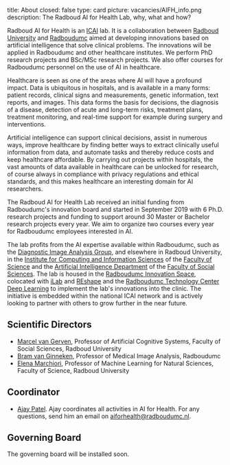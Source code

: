title: About 
closed: false
type: card
picture: vacancies/AIFH_info.png
description: The Radboud AI for Health Lab, why, what and how?

Radboud AI for Health is an [ICAI](https://icai.ai/) lab. It is a collaboration between [Radboud University](https://www.ru.nl/english/) and [Radboudumc](https://www.radboudumc.nl/en/research) aimed at developing innovations based on artificial intelligence that solve clinical problems. The innovations will be applied in Radboudumc and other healthcare institutes. We perform PhD research projects and BSc/MSc research projects. We also offer courses for Radboudumc personnel on the use of AI in healthcare. 

Healthcare is seen as one of the areas where AI will have a profound impact. Data is ubiquitous in hospitals, and is available in a many forms: patient records, clinical signs and measurements, genetic information, text reports, and images. This data forms the basis for decisions, the diagnosis of a disease, detection of acute and long-term risks, treatment plans, treatment monitoring, and real-time support for example during surgery and interventions. 

Artificial intelligence can support clinical decisions, assist in numerous ways, improve healthcare by finding better ways to extract clinically useful information from data, and automate tasks and thereby reduce costs and keep healthcare affordable. By carrying out projects within hospitals, the vast amounts of data available in healthcare can be unlocked for research, of course always in compliance with privacy regulations and ethical standards, and this makes healthcare an interesting domain for AI researchers. 

The Radboud AI for Health Lab received an initial funding from Radboudumc's innovation board and started in September 2019 with 6 Ph.D. research projects and funding to support around 30 Master or Bachelor research projects every year. We aim to organize two courses every year for Radboudumc employees interested in AI. 

The lab profits from the AI expertise available within Radboudumc, such as the [Diagnostic Image Analysis Group](http://diagnijmegen.nl/), and elsewhere in Radboud University, in the [Institute for Computing and Information Sciences](https://www.ru.nl/icis/) of the [Faculty of Science](https://www.ru.nl/science/) and the [Artificial Intelligence Department](https://www.ru.nl/cai/) of the [Faculty of Social Sciences](https://www.ru.nl/socialsciences/). The lab is housed in the [Radboudumc Innovation Space](https://www.radboudumc.nl/en/reshape/innovation-space), colocated with [iLab](https://www.radboudumc.nl/werken-bij/de-radboud-manier-van-werken/ilab) and [REshape](https://www.radboudumc.nl/reshape) and the [Radboudumc Technology Center Deep Learning](https://radboudumc.nl/deeplearning) to implement the lab's innovations into the clinic. The initiative is embedded within the national ICAI network and is actively looking to partner with others to grow further in the near future. 

## Scientific Directors

* [Marcel van Gerven](https://www.ru.nl/personen/gerven-m-van/), Professor of Artificial Cognitive Systems, Faculty of Social Sciences, Radboud University
* [Bram van Ginneken](http://www.diagnijmegen.nl/index.php/Bram_van_Ginneken), Professor of Medical Image Analysis, Radboudumc
* [Elena Marchiori](http://www.cs.ru.nl/~elenam/), Professor of Machine Learning for Natural Sciences, Faculty of Science, Radboud University

## Coordinator

* [Ajay Patel](http://www.diagnijmegen.nl/index.php/Person?name=Ajay_Patel). Ajay coordinates all activities in AI for Health. For any questions, send him an email on aiforhealth@radboudumc.nl.  

## Governing Board

The governing board will be installed soon.



